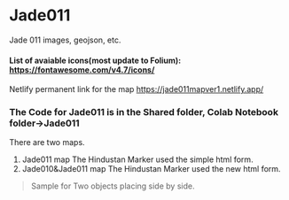 # Jade011
Jade 011 images, geojson, etc. 

#### List of avaiable icons(most update to Folium): https://fontawesome.com/v4.7/icons/

Netlify permanent link for the map
https://jade011mapver1.netlify.app/

### The Code for Jade011 is in the Shared folder, Colab Notebook folder->Jade011

There are two maps.
1) Jade011 map
The Hindustan Marker used the simple html form. 
3) Jade010&Jade011 map
The Hindustan Marker used the new html form.
>Sample for Two objects placing side by side.  
